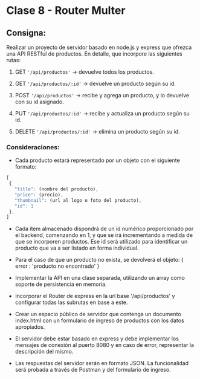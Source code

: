 # Clase 8 - Router Multer

## Consigna:
Realizar un proyecto de servidor basado en node.js y express que ofrezca una API RESTful de productos. En detalle, que incorpore las siguientes rutas:

1. GET `'/api/productos'` -> devuelve todos los productos.

2. GET `'/api/productos/:id'` -> devuelve un producto según su id.

3. POST `'/api/productos'` -> recibe y agrega un producto, y lo devuelve con su id asignado.

4. PUT `'/api/productos/:id'` -> recibe y actualiza un producto según su id.

5. DELETE `'/api/productos/:id'` -> elimina un producto según su id.

### Consideraciones:

- Cada producto estará representado por un objeto con el siguiente formato:

```javascript
[
 {
   "title": (nombre del producto),
   "price": (precio),
   "thumbnail": (url al logo o foto del producto),
   "id": 1
 },
]
```

- Cada ítem almacenado dispondrá de un id numérico proporcionado por el backend, comenzando en 1, y que se irá incrementando a medida de que se incorporen productos. Ese id será utilizado para identificar un producto que va a ser listado en forma individual.

- Para el caso de que un producto no exista, se devolverá el objeto:
{ error : 'producto no encontrado' }

- Implementar la API en una clase separada, utilizando un array como soporte de persistencia en memoria.

- Incorporar el Router de express en la url base '/api/productos' y configurar todas las subrutas en base a este.

- Crear un espacio público de servidor que contenga un documento index.html con un formulario de ingreso de productos con los datos apropiados.

- El servidor debe estar basado en express y debe implementar los mensajes de conexión al puerto 8080 y en caso de error, representar la descripción del mismo.

- Las respuestas del servidor serán en formato JSON. La funcionalidad será probada a través de Postman y del formulario de ingreso.



